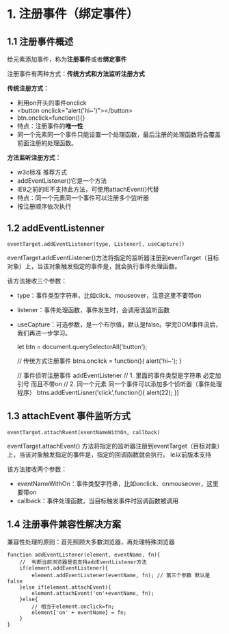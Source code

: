 # 1. 注册事件（绑定事件）

## 1.1 注册事件概述

给元素添加事件，称为**注册事件**或者**绑定事件**

注册事件有两种方式：**传统方式和方法监听注册方式**

**传统注册方式：**

* 利用on开头的事件onclick
* \<button onclick="alert('hi~')">\</button>
* btn.onclick=function(){}
* 特点：注册事件的**唯一性**
* 同一个元素同一个事件只能设置一个处理函数，最后注册的处理函数将会覆盖前面注册的处理函数。

**方法监听注册方式：**

* w3c标准 推荐方式
* addEventListener()它是一个方法
* IE9之前的IE不支持此方法，可使用attachEvent()代替
* 特点：同一个元素同一个事件可以注册多个监听器
* 按注册顺序依次执行

## 1.2 addEventListenner

    eventTarget.addEventListener(type, Listener[, useCapture])

eventTarget.addEventListener()方法将指定的监听器注册到eventTarget（目标对象）上，当该对象触发指定的事件是，就会执行事件处理函数。

该方法接收三个参数：

* type：事件类型字符串，比如click、mouseover，注意这里不要带on
* listener：事件处理函数，事件发生时，会调用该监听函数
* useCapture：可选参数，是一个布尔值，默认是false。学完DOM事件流后，我们再进一步学习。

    let btn = document.querySelectorAll('button');

    // 传统方式注册事件
    btns.onclick = function(){
        alert('hi~');
    }

    // 事件侦听注册事件 addEventListener
    // 1. 里面的事件类型是字符串 必定加引号 而且不带on
    // 2. 同一个元素 同一个事件可以添加多个侦听器（事件处理程序）
    btns.addEventLisner('click',function(){
        alert(22);
    })

## 1.3 attachEvent 事件监听方式

    eventTarget.attachRvent(eventNameWithOn, callback)

eventTarget.attachEvent() 方法将指定的监听器注册到eventTarget（目标对象）上，当该对象触发指定的事件是，指定的回调函数就会执行。
ie以前版本支持

该方法接收两个参数：

* eventNameWithOn：事件类型字符串，比如onclick、onmouseover，这里要带on
* callback：事件处理函数，当目标触发事件时回调函数被调用

## 1.4 注册事件兼容性解决方案

兼容性处理的原则：首先照顾大多数浏览器，再处理特殊浏览器

    function addEventListener(element, eventName, fn){
        //  判断当前浏览器是否支持addEventListener方法
        if(element.addEventListener){
            element.addEventListener(eventName, fn); // 第三个参数 默认是false
        }else if(element.attachEvent){
            element.attachEvent('on'+eventName, fn);
        }else{
            // 相当于element.onclick=fn;
            element['on' + eventName] = fn;
        }
    }